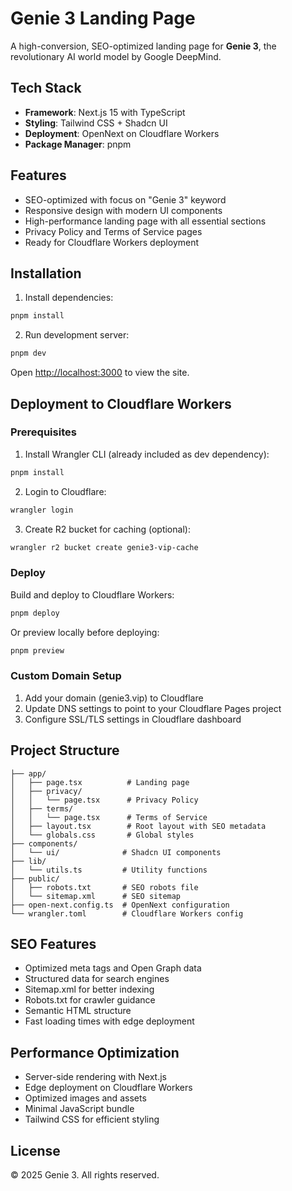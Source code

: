 # Genie 3 Landing Page

A high-conversion, SEO-optimized landing page for **Genie 3**, the revolutionary AI world model by Google DeepMind.

## Tech Stack

- **Framework**: Next.js 15 with TypeScript
- **Styling**: Tailwind CSS + Shadcn UI
- **Deployment**: OpenNext on Cloudflare Workers
- **Package Manager**: pnpm

## Features

- SEO-optimized with focus on "Genie 3" keyword
- Responsive design with modern UI components
- High-performance landing page with all essential sections
- Privacy Policy and Terms of Service pages
- Ready for Cloudflare Workers deployment

## Installation

1. Install dependencies:
```bash
pnpm install
```

2. Run development server:
```bash
pnpm dev
```

Open [http://localhost:3000](http://localhost:3000) to view the site.

## Deployment to Cloudflare Workers

### Prerequisites

1. Install Wrangler CLI (already included as dev dependency):
```bash
pnpm install
```

2. Login to Cloudflare:
```bash
wrangler login
```

3. Create R2 bucket for caching (optional):
```bash
wrangler r2 bucket create genie3-vip-cache
```

### Deploy

Build and deploy to Cloudflare Workers:
```bash
pnpm deploy
```

Or preview locally before deploying:
```bash
pnpm preview
```

### Custom Domain Setup

1. Add your domain (genie3.vip) to Cloudflare
2. Update DNS settings to point to your Cloudflare Pages project
3. Configure SSL/TLS settings in Cloudflare dashboard

## Project Structure

```
├── app/
│   ├── page.tsx          # Landing page
│   ├── privacy/
│   │   └── page.tsx      # Privacy Policy
│   ├── terms/
│   │   └── page.tsx      # Terms of Service
│   ├── layout.tsx        # Root layout with SEO metadata
│   └── globals.css       # Global styles
├── components/
│   └── ui/              # Shadcn UI components
├── lib/
│   └── utils.ts         # Utility functions
├── public/
│   ├── robots.txt       # SEO robots file
│   └── sitemap.xml      # SEO sitemap
├── open-next.config.ts  # OpenNext configuration
└── wrangler.toml        # Cloudflare Workers config
```

## SEO Features

- Optimized meta tags and Open Graph data
- Structured data for search engines
- Sitemap.xml for better indexing
- Robots.txt for crawler guidance
- Semantic HTML structure
- Fast loading times with edge deployment

## Performance Optimization

- Server-side rendering with Next.js
- Edge deployment on Cloudflare Workers
- Optimized images and assets
- Minimal JavaScript bundle
- Tailwind CSS for efficient styling

## License

© 2025 Genie 3. All rights reserved.